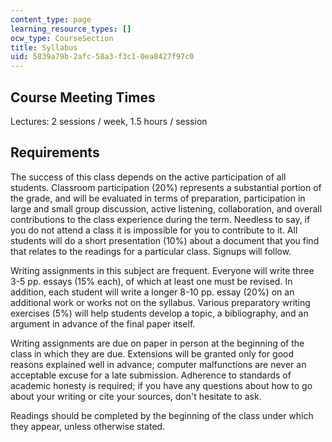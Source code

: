 ```yaml
---
content_type: page
learning_resource_types: []
ocw_type: CourseSection
title: Syllabus
uid: 5839a79b-2afc-58a3-f3c1-0ea8427f97c0
---
```


Course Meeting Times
--------------------

Lectures: 2 sessions / week, 1.5 hours / session

Requirements
------------

The success of this class depends on the active participation of all students. Classroom participation (20%) represents a substantial portion of the grade, and will be evaluated in terms of preparation, participation in large and small group discussion, active listening, collaboration, and overall contributions to the class experience during the term. Needless to say, if you do not attend a class it is impossible for you to contribute to it. All students will do a short presentation (10%) about a document that you find that relates to the readings for a particular class. Signups will follow.

Writing assignments in this subject are frequent. Everyone will write three 3-5 pp. essays (15% each), of which at least one must be revised. In addition, each student will write a longer 8-10 pp. essay (20%) on an additional work or works not on the syllabus. Various preparatory writing exercises (5%) will help students develop a topic, a bibliography, and an argument in advance of the final paper itself.

Writing assignments are due on paper in person at the beginning of the class in which they are due. Extensions will be granted only for good reasons explained well in advance; computer malfunctions are never an acceptable excuse for a late submission. Adherence to standards of academic honesty is required; if you have any questions about how to go about your writing or cite your sources, don't hesitate to ask.

Readings should be completed by the beginning of the class under which they appear, unless otherwise stated.